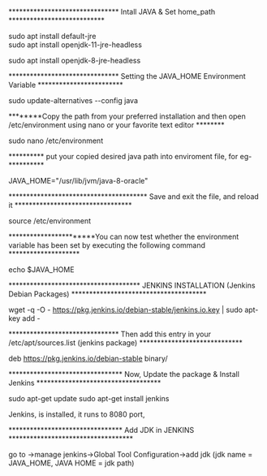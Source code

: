 ******************************* Intall JAVA & Set home_path ***************************

sudo apt install default-jre            
sudo apt install openjdk-11-jre-headless

sudo apt install openjdk-8-jre-headless

******************************* Setting the JAVA_HOME Environment Variable ************************
 
 sudo update-alternatives --config java

********Copy the path from your preferred installation and then open /etc/environment using nano or your favorite text editor ********

sudo nano /etc/environment

********** put your copied desired java path into enviroment file, for eg- **********

JAVA_HOME="/usr/lib/jvm/java-8-oracle"

*************************************** Save and exit the file, and reload it *********************************

source /etc/environment

***********************You can now test whether the environment variable has been set by executing the following command ********************

echo $JAVA_HOME


************************************* JENKINS INSTALLATION (Jenkins Debian Packages) **************************************

wget -q -O - https://pkg.jenkins.io/debian-stable/jenkins.io.key | sudo apt-key add -

******************************* Then add this entry in your /etc/apt/sources.list (jenkins package) *****************************

deb https://pkg.jenkins.io/debian-stable binary/

******************************** Now, Update the package & Install Jenkins ***********************************
 
 sudo apt-get update
 sudo apt-get install jenkins
 
 Jenkins, is installed, it runs to 8080 port,
 
******************************** Add JDK in JENKINS ***********************************

go to ->manage jenkins->Global Tool Configuration->add jdk (jdk name = JAVA_HOME, JAVA HOME = jdk path)



